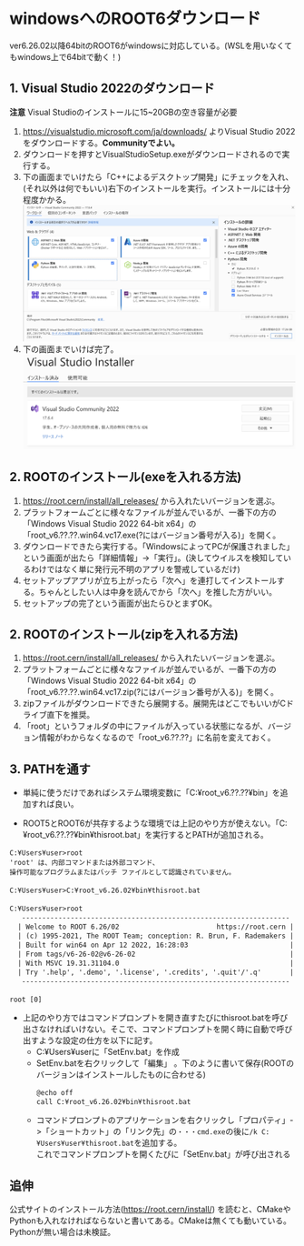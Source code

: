 # windowsへのROOT6ダウンロード
ver6.26.02以降64bitのROOT6がwindowsに対応している。(WSLを用いなくてもwindows上で64bitで動く！)

## 1. Visual Studio 2022のダウンロード
**注意** Visual Studioのインストールに15~20GBの空き容量が必要
1. https://visualstudio.microsoft.com/ja/downloads/ よりVisual Studio 2022をダウンロードする。**Communityでよい。**
2.  ダウンロードを押すとVisualStudioSetup.exeがダウンロードされるので実行する。
3. 下の画面までいけたら「C++によるデスクトップ開発」にチェックを入れ、(それ以外は何でもいい)右下のインストールを実行。インストールには十分程度かかる。
![VisualStudioSetup](figure/VisualStudioSetup.png)
4. 下の画面までいけば完了。
![VisualStudioInstaller](figure/VisualStudioInstaller.png)

## 2. ROOTのインストール(exeを入れる方法)
1. https://root.cern/install/all_releases/ から入れたいバージョンを選ぶ。
2. プラットフォームごとに様々なファイルが並んでいるが、一番下の方の「Windows Visual Studio 2022 64-bit x64」の「root_v6.??.??.win64.vc17.exe(?にはバージョン番号が入る)」を開く。
3. ダウンロードできたら実行する。「WindowsによってPCが保護されました」という画面が出たら「詳細情報」->「実行」。(決してウイルスを検知しているわけではなく単に発行元不明のアプリを警戒しているだけ)
4. セットアップアプリが立ち上がったら「次へ」を連打してインストールする。ちゃんとしたい人は中身を読んでから「次へ」を推した方がいい。
5. セットアップの完了という画面が出たらひとまずOK。

## 2. ROOTのインストール(zipを入れる方法)
1. https://root.cern/install/all_releases/ から入れたいバージョンを選ぶ。
2. プラットフォームごとに様々なファイルが並んでいるが、一番下の方の「Windows Visual Studio 2022 64-bit x64」の「root_v6.??.??.win64.vc17.zip(?にはバージョン番号が入る)」を開く。
3. zipファイルがダウンロードできたら展開する。展開先はどこでもいいがCドライブ直下を推奨。
4. 「root」というフォルダの中にファイルが入っている状態になるが、バージョン情報がわからなくなるので「root_v6.??.??」に名前を変えておく。

## 3. PATHを通す
- 単純に使うだけであればシステム環境変数に「C:¥root_v6.??.??¥bin」を追加すれば良い。

- ROOT5とROOT6が共存するような環境では上記のやり方が使えない。「C:¥root_v6.??.??¥bin¥thisroot.bat」を実行するとPATHが追加される。
```
C:¥Users¥user>root
'root' は、内部コマンドまたは外部コマンド、
操作可能なプログラムまたはバッチ ファイルとして認識されていません。

C:¥Users¥user>C:¥root_v6.26.02¥bin¥thisroot.bat

C:¥Users¥user>root
   ------------------------------------------------------------------
  | Welcome to ROOT 6.26/02                        https://root.cern |
  | (c) 1995-2021, The ROOT Team; conception: R. Brun, F. Rademakers |
  | Built for win64 on Apr 12 2022, 16:28:03                         |
  | From tags/v6-26-02@v6-26-02                                      |
  | With MSVC 19.31.31104.0                                          |
  | Try '.help', '.demo', '.license', '.credits', '.quit'/'.q'       |
   ------------------------------------------------------------------

root [0]
```
- 上記のやり方ではコマンドプロンプトを開き直すたびにthisroot.batを呼び出さなければいけない。そこで、コマンドプロンプトを開く時に自動で呼び出すような設定の仕方を以下に記す。
    - C:¥Users¥userに「SetEnv.bat」を作成
    - SetEnv.batを右クリックして「編集」 。下のように書いて保存(ROOTのバージョンはインストールしたものに合わせる)
        ```
        @echo off
        call C:¥root_v6.26.02¥bin¥thisroot.bat
        ```
    - コマンドプロンプトのアプリケーションを右クリックし「プロパティ」->「ショートカット」の「リンク先」の`・・・cmd.exe`の後に`/k C:¥Users¥user¥thisroot.bat`を追加する。<br>
    これでコマンドプロンプトを開くたびに「SetEnv.bat」が呼び出される

## 追伸
公式サイトのインストール方法(https://root.cern/install/) を読むと、CMakeやPythonも入れなければならないと書いてある。CMakeは無くても動いている。Pythonが無い場合は未検証。
